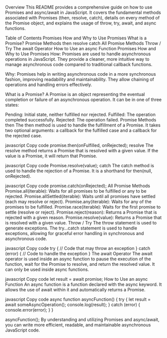 Overview
This README provides a comprehensive guide on how to use Promises and async/await in JavaScript. It covers the fundamental methods associated with Promises (then, resolve, catch), details on every method of the Promise object, and explains the usage of throw, try, await, and async functions.

Table of Contents
Promises
How and Why to Use Promises
What is a Promise?
Promise Methods
then
resolve
catch
All Promise Methods
Throw / Try
The await Operator
How to Use an async Function
Promises
How and Why to Use Promises
How:
Promises are used to handle asynchronous operations in JavaScript. They provide a cleaner, more intuitive way to manage asynchronous code compared to traditional callback functions.

Why:
Promises help in writing asynchronous code in a more synchronous fashion, improving readability and maintainability. They allow chaining of operations and handling errors effectively.

What is a Promise?
A Promise is an object representing the eventual completion or failure of an asynchronous operation. It can be in one of three states:

Pending: Initial state, neither fulfilled nor rejected.
Fulfilled: The operation completed successfully.
Rejected: The operation failed.
Promise Methods
then
The then method is used to handle the fulfillment of a Promise. It takes two optional arguments: a callback for the fulfilled case and a callback for the rejected case.

javascript
Copy code
promise.then(onFulfilled, onRejected);
resolve
The resolve method returns a Promise that is resolved with a given value. If the value is a Promise, it will return that Promise.

javascript
Copy code
Promise.resolve(value);
catch
The catch method is used to handle the rejection of a Promise. It is a shorthand for then(null, onRejected).

javascript
Copy code
promise.catch(onRejected);
All Promise Methods
Promise.all(iterable): Waits for all promises to be fulfilled or any to be rejected.
Promise.allSettled(iterable): Waits until all promises have settled (each may resolve or reject).
Promise.any(iterable): Waits for any of the promises to be fulfilled.
Promise.race(iterable): Waits for the first promise to settle (resolve or reject).
Promise.reject(reason): Returns a Promise that is rejected with a given reason.
Promise.resolve(value): Returns a Promise that is resolved with a given value.
Throw / Try
The throw statement is used to generate exceptions. The try...catch statement is used to handle exceptions, allowing for graceful error handling in synchronous and asynchronous code.

javascript
Copy code
try {
  // Code that may throw an exception
} catch (error) {
  // Code to handle the exception
}
The await Operator
The await operator is used inside an async function to pause the execution of the function, wait for the Promise to resolve, and return the resolved value. It can only be used inside async functions.

javascript
Copy code
let result = await promise;
How to Use an async Function
An async function is a function declared with the async keyword. It allows the use of await within it and automatically returns a Promise.

javascript
Copy code
async function asyncFunction() {
  try {
    let result = await someAsyncOperation();
    console.log(result);
  } catch (error) {
    console.error(error);
  }
}

asyncFunction();
By understanding and utilizing Promises and async/await, you can write more efficient, readable, and maintainable asynchronous JavaScript code.